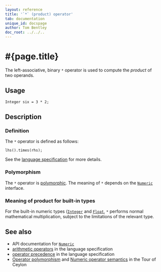 ```yaml
---
layout: reference
title: '`*` (product) operator'
tab: documentation
unique_id: docspage
author: Tom Bentley
doc_root: ../../..
---
```


# #{page.title}

The left-associative, binary `*` operator is used to compute the *product* of 
two operands.

## Usage 

    Integer six = 3 * 2;

## Description

### Definition

The `*` operator is defined as follows:

<!-- check:none -->
    lhs().times(rhs);

See the [language specification](#{site.urls.spec_current}#arithmetic) for more details.

### Polymorphism

The `*` operator is [polymorphic](#{page.doc_root}/reference/operator/operator-polymorphism). 
The meaning of `*` depends on the 
[`Numeric`](#{site.urls.apidoc_current}/Numeric.type.html) interface.

### Meaning of product for built-in types

For the built-in numeric types ([`Integer`](#{site.urls.apidoc_current}/class_Integer.html) and 
[`Float`](#{site.urls.apidoc_current}/class_Float.html),
`*` performs normal mathematical multiplication, subject to the limitations
of the relevant type.

## See also

* API documentation for [`Numeric`](#{site.urls.apidoc_current}/Numeric.type.html)
* [arithmetic operators](#{site.urls.spec_current}#arithmetic) in the 
  language specification
* [operator precedence](#{site.urls.spec_current}#operatorprecedence) in the 
  language specification
* [Operator polymorphism](#{page.doc_root}/tour/language-module/#operator_polymorphism) 
  and 
  [Numeric operator semantics](#{page.doc_root}/tour/language-module/#numeric_operator_semantics) 
  in the Tour of Ceylon
